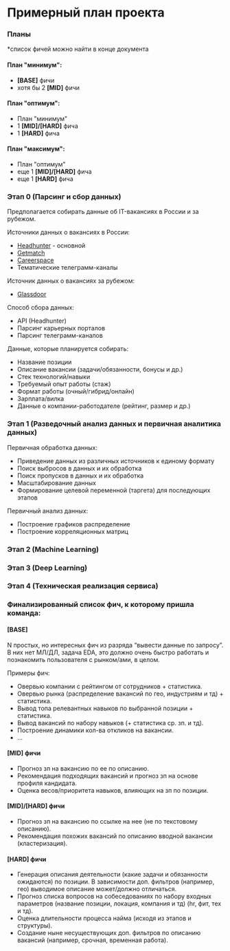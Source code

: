 # Примерный план проекта

### Планы
*список фичей можно найти в конце документа

#### План "минимум": 
* **[BASE]** фичи
* хотя бы 2 **[MID]** фичи

#### План "оптимум": 
*  План "минимум" 
*  1 **[MID]/[HARD]** фича
*  1 **[HARD]** фича

#### План "максимум":
*  План "оптимум" 
*  еще 1 **[MID]/[HARD]** фича
*  еще 1 **[HARD]** фича

### Этап 0 (Парсинг и сбор данных)

Предполагается собирать данные об IT-вакансиях в России и за рубежом.

Источники данных о вакансиях в России:
- [Headhunter](https://hh.ru) - основной
- [Getmatch](https://getmatch.ru)
- [Careerspace](https://careerspace.app)
- Тематические телеграмм-каналы

Источник данных о вакансиях за рубежом:
- [Glassdoor](https://www.glassdoor.com)

Способ сбора данных:
- API (Headhunter)
- Парсинг карьерных порталов
- Парсинг телеграмм-каналов

Данные, которые планируется собирать:
- Название позиции
- Описание вакансии (задачи/обязанности, бонусы и др.)
- Стек технологий/навыки
- Требуемый опыт работы (стаж)
- Формат работы (очный/гибрид/онлайн)
- Зарплата/вилка
- Данные о компании-работодателе (рейтинг, размер и др.)

### Этап 1 (Разведочный анализ данных и первичная аналитика данных)

Первичная обработка данных: 
* Приведение данных из различных источников к единому формату
* Поиск выбросов в данных и их обработка
* Поиск пропусков в данных и их обработка
* Масштабирование данных
* Формирование целевой переменной (таргета) для последующих этапов 

Первичный анализ данных: 
* Построение графиков распределение
* Построение корреляционных матриц

### Этап 2 (Machine Learning)

### Этап 3 (Deep Learning)

### Этап 4 (Техническая реализация сервиса)

### Финализированный список фич, к которому пришла команда:

#### [BASE]
N простых, но интересных фич из разряда “вывести данные по запросу”. \
В них нет МЛ/ДЛ, задача EDA, это должно очень быстро работать и познакомить пользователя с рынком/ами, в целом.

Примеры фич:
* Овервью компании с рейтингом от сотрудников + статистика.
* Овервью рынка (распределение вакансий по гео, индустриям и тд) + статистика.
* Вывод топа релевантных навыков по выбранной позиции + статистика.
* Вывод вакансий по набору навыков (+ статистика ср. зп. и тд).
* Построение динамики кол-ва откликов на вакансии.
* ...

#### [MID] фичи
* Прогноз зп на вакансию по ее по описанию.
* Рекомендация подходящих вакансий и прогноз зп на основе профиля кандидата.
* Оценка весов/приоритета навыков, влияющих на зп по позиции.

#### [MID]/[HARD] фичи
* Прогноз зп на вакансию по ссылке на нее (не по текстовому описанию).
* Рекомендация похожих вакансий по описанию вводной вакансии (кластеризация).

#### [HARD] фичи
* Генерация описания деятельности (какие задачи и обязанности ожидаются) по позиции. В зависимости доп. фильтров (например, гео) выводимое описание может/должно отличаться.
* Прогноз списка вопросов на собеседованиях по набору входных параметров (название позиции, локация, компания и тд) (hr, фит, тех и тд).
* Оценка длительности процесса найма (исходя из этапов и структуры).
* Создание ныне несуществующих доп. фильтров по описанию вакансий (например, срочная, временная работа).


